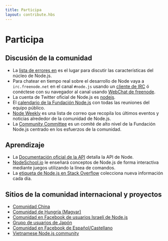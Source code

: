 ```yaml
---
title: Participa
layout: contribute.hbs
---
```


# Participa

## Discusión de la comunidad

- La [lista de errores en](https://github.com/nodejs/node/issues) es el lugar para discutir las características del núcleo de Node.js.
- Para chatear en tiempo real sobre el desarrollo de Node vaya a `irc.freenode.net` en el canal `#node.js` usando un [cliente de IRC](https://es.wikipedia.org/wiki/Anexo:Clientes_IRC) ó conéctese con su navegador al canal usando [WebChat de freenode](https://webchat.freenode.net/#node.js).
- La cuenta de Twitter oficial de Node.js es [nodejs](https://twitter.com/nodejs).
- El [calendario de la Fundación Node.js](https://nodejs.org/calendar) con todas las reuniones del equipo público.
- [Node Weekly](https://nodeweekly.com/) es una lista de correo que recopila los últimos eventos y noticias alrededor de la comunidad de Node.js.
- La [Community Committee](https://github.com/nodejs/community-committee) es un comité de alto nivel de la Fundación Node.js centrado en los esfuerzos de la comunidad.

## Aprendizaje

- La [Documentación oficial de la API](https://nodejs.org/api/) detalla la API de Node.
- [NodeSchool.io](https://nodeschool.io/) le enseñará conceptos de Node.js de forma interactiva mediante juegos utilizando la línea de comandos.
- La [etiqueta de Node.js en Stack Overflow](https://stackoverflow.com/questions/tagged/node.js) colecciona nueva información cada día.

## Sitios de la comunidad internacional y proyectos

- [Comunidad China](https://cnodejs.org/)
- [Comunidad de Hungría (Magyar)](https://nodehun.blogspot.com/)
- [Comunidad en Facebook de usuarios Israelí de Node.js](https://www.facebook.com/groups/node.il/)
- [Grupo de usuarios de Japón](https://nodejs.jp/)
- [Comunidad en Facebook de Español/Castellano](https://www.facebook.com/groups/node.es/)
- [Vietnamese Node.js community](https://www.facebook.com/nodejs.vn/)

